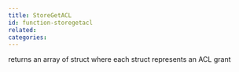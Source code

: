 ```yaml
---
title: StoreGetACL
id: function-storegetacl
related:
categories:
---
```


returns an array of struct where each struct represents an ACL grant